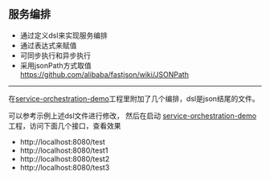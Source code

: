 ## 服务编排

- 通过定义dsl来实现服务编排
- 通过表达式来赋值
- 可同步执行和异步执行
- 采用jsonPath方式取值 https://github.com/alibaba/fastjson/wiki/JSONPath

-------
在[service-orchestration-demo](service-orchestration-demo)工程里附加了几个编排，dsl是json结尾的文件。</br>

可以参考示例上述dsl文件进行修改， 然后在启动 [service-orchestration-demo](service-orchestration-demo) 工程，访问下面几个接口，查看效果
- http://localhost:8080/test
- http://localhost:8080/test1
- http://localhost:8080/test2
- http://localhost:8080/test3

